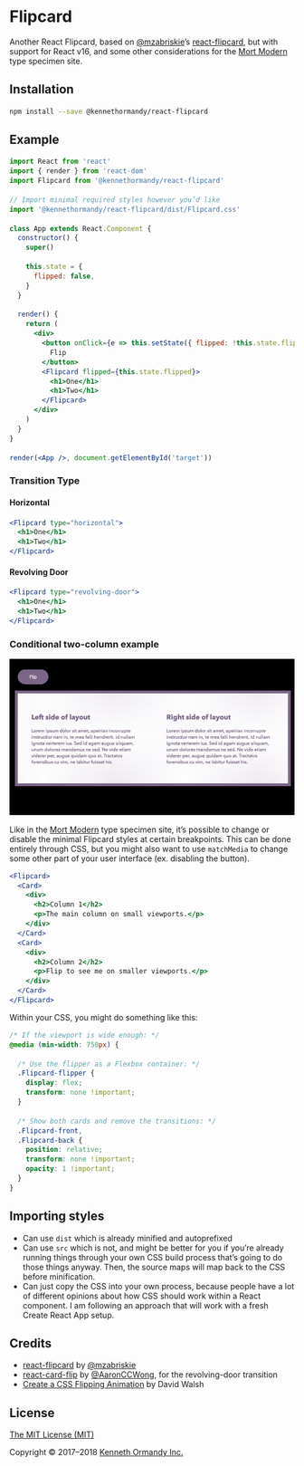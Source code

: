 # Flipcard

Another React Flipcard, based on [@mzabriskie](https://github.com/mzabriskie)’s [react-flipcard](https://github.com/mzabriskie/react-flipcard), but with support for React v16, and some other considerations for the [Mort Modern](http://mort-modern.losttype.com/) type specimen site.

## Installation

```sh
npm install --save @kennethormandy/react-flipcard
```

## Example

```jsx
import React from 'react'
import { render } from 'react-dom'
import Flipcard from '@kennethormandy/react-flipcard'

// Import minimal required styles however you’d like
import '@kennethormandy/react-flipcard/dist/Flipcard.css'

class App extends React.Component {
  constructor() {
    super()

    this.state = {
      flipped: false,
    }
  }

  render() {
    return (
      <div>
        <button onClick={e => this.setState({ flipped: !this.state.flipped })}>
          Flip
        </button>
        <Flipcard flipped={this.state.flipped}>
          <h1>One</h1>
          <h1>Two</h1>
        </Flipcard>
      </div>
    )
  }
}

render(<App />, document.getElementById('target'))
```

### Transition Type

#### Horizontal

```jsx
<Flipcard type="horizontal">
  <h1>One</h1>
  <h1>Two</h1>
</Flipcard>
```

#### Revolving Door

```jsx
<Flipcard type="revolving-door">
  <h1>One</h1>
  <h1>Two</h1>
</Flipcard>
```

### Conditional two-column example

![Gif showing the two-column layout turning into a Flipcard below a certain breakpoint.](./media/flipcard-twocol-demo.gif)

Like in the [Mort Modern](http://mort-modern.losttype.com/) type specimen site, it’s possible to change or disable the minimal Flipcard styles at certain breakpoints. This can be done entirely through CSS, but you might also want to use `matchMedia` to change some other part of your user interface (ex. disabling the button).

```jsx
<Flipcard>
  <Card>
    <div>
      <h2>Column 1</h2>
      <p>The main column on small viewports.</p>
    </div>
  </Card>
  <Card>
    <div>
      <h2>Column 2</h2>
      <p>Flip to see me on smaller viewports.</p>
    </div>
  </Card>
</Flipcard>
```

Within your CSS, you might do something like this:

```css
/* If the viewport is wide enough: */
@media (min-width: 750px) {

  /* Use the flipper as a Flexbox container: */
  .Flipcard-flipper {
    display: flex;
    transform: none !important;
  }

  /* Show both cards and remove the transitions: */
  .Flipcard-front, 
  .Flipcard-back {
    position: relative;
    transform: none !important;
    opacity: 1 !important;
  }
}
```

## Importing styles

- Can use `dist` which is already minified and autoprefixed
- Can use `src` which is not, and might be better for you if you’re already running things through your own CSS build process that’s going to do those things anyway. Then, the source maps will map back to the CSS before minification.
- Can just copy the CSS into your own process, because people have a lot of different opinions about how CSS should work within a React component. I am following an approach that will work with a fresh Create React App setup.


## Credits

* [react-flipcard](https://github.com/mzabriskie/react-flipcard) by [@mzabriskie](https://github.com/mzabriskie)
* [react-card-flip](https://github.com/AaronCCWong/react-card-flip) by [@AaronCCWong](https://github.com/AaronCCWong), for the revolving-door transition
* [Create a CSS Flipping Animation](https://davidwalsh.name/css-flip) by David Walsh

## License

[The MIT License (MIT)](LICENSE.md)

Copyright © 2017–2018 [Kenneth Ormandy Inc.](http://kennethormandy.com)
